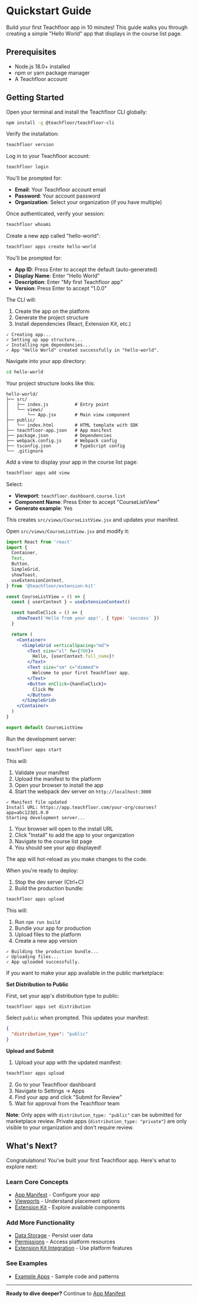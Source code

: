 # Quickstart Guide

Build your first Teachfloor app in 10 minutes! This guide walks you through creating a simple "Hello World" app that displays in the course list page.

## Prerequisites

- Node.js 18.0+ installed
- npm or yarn package manager
- A Teachfloor account

## Getting Started

<scalar-steps>
  <scalar-step id="step-1" title="Install the CLI">

Open your terminal and install the Teachfloor CLI globally:

```bash
npm install -g @teachfloor/teachfloor-cli
```

Verify the installation:

```bash
teachfloor version
```

  </scalar-step>

  <scalar-step id="step-2" title="Authenticate">

Log in to your Teachfloor account:

```bash
teachfloor login
```

You'll be prompted for:
- **Email**: Your Teachfloor account email
- **Password**: Your account password
- **Organization**: Select your organization (if you have multiple)

Once authenticated, verify your session:

```bash
teachfloor whoami
```

  </scalar-step>

  <scalar-step id="step-3" title="Create Your First App">

Create a new app called "hello-world":

```bash
teachfloor apps create hello-world
```

You'll be prompted for:
- **App ID**: Press Enter to accept the default (auto-generated)
- **Display Name**: Enter "Hello World"
- **Description**: Enter "My first Teachfloor app"
- **Version**: Press Enter to accept "1.0.0"

The CLI will:
1. Create the app on the platform
2. Generate the project structure
3. Install dependencies (React, Extension Kit, etc.)

```
✓ Creating app...
✓ Setting up app structure...
✓ Installing npm dependencies...
✓ App "Hello World" created successfully in "hello-world".
```

  </scalar-step>

  <scalar-step id="step-4" title="Explore the Project Structure">

Navigate into your app directory:

```bash
cd hello-world
```

Your project structure looks like this:

```
hello-world/
├── src/
│   ├── index.js          # Entry point
│   └── views/
│       └── App.jsx       # Main view component
├── public/
│   └── index.html        # HTML template with SDK
├── teachfloor-app.json   # App manifest
├── package.json          # Dependencies
├── webpack.config.js     # Webpack config
├── tsconfig.json         # TypeScript config
└── .gitignore
```

  </scalar-step>

  <scalar-step id="step-5" title="Add a View">

Add a view to display your app in the course list page:

```bash
teachfloor apps add view
```

Select:
- **Viewport**: `teachfloor.dashboard.course.list`
- **Component Name**: Press Enter to accept "CourseListView"
- **Generate example**: Yes

This creates `src/views/CourseListView.jsx` and updates your manifest.

  </scalar-step>

  <scalar-step id="step-6" title="Customize Your Component">

Open `src/views/CourseListView.jsx` and modify it:

```jsx
import React from 'react'
import {
  Container,
  Text,
  Button,
  SimpleGrid,
  showToast,
  useExtensionContext,
} from '@teachfloor/extension-kit'

const CourseListView = () => {
  const { userContext } = useExtensionContext()

  const handleClick = () => {
    showToast('Hello from your app!', { type: 'success' })
  }

  return (
    <Container>
      <SimpleGrid verticalSpacing="md">
        <Text size="xl" fw={700}>
          Hello, {userContext.full_name}!
        </Text>
        <Text size="sm" c="dimmed">
          Welcome to your first Teachfloor app.
        </Text>
        <Button onClick={handleClick}>
          Click Me
        </Button>
      </SimpleGrid>
    </Container>
  )
}

export default CourseListView
```

  </scalar-step>

  <scalar-step id="step-7" title="Start the Development Server">

Run the development server:

```bash
teachfloor apps start
```

This will:
1. Validate your manifest
2. Upload the manifest to the platform
3. Open your browser to install the app
4. Start the webpack dev server on `http://localhost:3000`

```
✓ Manifest file updated
Install URL: https://app.teachfloor.com/your-org/courses?app=abc123@1.0.0
Starting development server...
```

  </scalar-step>

  <scalar-step id="step-8" title="Test Your App">

1. Your browser will open to the install URL
2. Click "Install" to add the app to your organization
3. Navigate to the course list page
4. You should see your app displayed!

The app will hot-reload as you make changes to the code.

  </scalar-step>

  <scalar-step id="step-9" title="Build for Production">

When you're ready to deploy:

1. Stop the dev server (Ctrl+C)
2. Build the production bundle:

```bash
teachfloor apps upload
```

This will:
1. Run `npm run build`
2. Bundle your app for production
3. Upload files to the platform
4. Create a new app version

```
✓ Building the production bundle...
✓ Uploading files...
✓ App uploaded successfully.
```

  </scalar-step>

  <scalar-step id="step-10" title="Publish to Marketplace (Optional)">

If you want to make your app available in the public marketplace:

**Set Distribution to Public**

First, set your app's distribution type to public:

```bash
teachfloor apps set distribution
```

Select `public` when prompted. This updates your manifest:

```json
{
  "distribution_type": "public"
}
```

**Upload and Submit**

1. Upload your app with the updated manifest:

```bash
teachfloor apps upload
```

2. Go to your Teachfloor dashboard
3. Navigate to Settings → Apps
4. Find your app and click "Submit for Review"
5. Wait for approval from the Teachfloor team

**Note**: Only apps with `distribution_type: "public"` can be submitted for marketplace review. Private apps (`distribution_type: "private"`) are only visible to your organization and don't require review.

  </scalar-step>
</scalar-steps>

## What's Next?

Congratulations! You've built your first Teachfloor app. Here's what to explore next:

### Learn Core Concepts
- [App Manifest](./app-manifest) - Configure your app
- [Viewports](./viewports) - Understand placement options
- [Extension Kit](./components) - Explore available components

### Add More Functionality
- [Data Storage](./data-storage) - Persist user data
- [Permissions](./permissions) - Access platform resources
- [Extension Kit Integration](./integration) - Use platform features

### See Examples
- [Example Apps](./examples) - Sample code and patterns

---

**Ready to dive deeper?** Continue to [App Manifest](./app-manifest)
